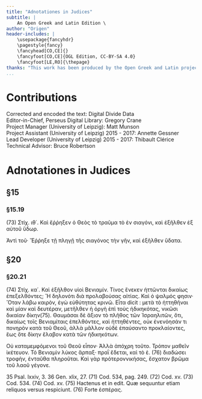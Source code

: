 ```yaml
---
title: "Adnotationes in Judices"
subtitle: |
	An Open Greek and Latin Edition \ 
author: "Origen"
header-includes: | 
	\usepackage{fancyhdr}
	\pagestyle{fancy}
	\fancyhead[CO,CE]{}
	\fancyfoot[CO,CE]{OGL Edition, CC-BY-SA 4.0}
	\fancyfoot[LE,RO]{\thepage}
thanks: "This work has been produced by the Open Greek and Latin project through the help of volunteers. See contributions for details."
...
```


# Contributions  

Corrected and encoded the text: Digital Divide Data  
 Editor-in-Chief, Perseus Digital Library: Gregory Crane  
 Project Manager (University of Leipzig): Matt Munson  
 Project Assistant (University of Leipzig) 2015 - 2017: Annette Gessner  
 Lead Developer (University of Leipzig) 2015 - 2017: Thibault Clérice  
 Technical Advisor: Bruce Robertson  

# Adnotationes in Judices  

## §15  

### §15.19  

<p>(73) Στίχ. ιθ΄. Καὶ ἔῤῥηξεν ὁ Θεὸς τὸ τραῦμα τὸ ἐν
σιαγόνι, καὶ ἐξῆλθεν ἐξ αὐτοῦ ὕδωρ.</p>
<p>Ἀντὶ τοῦ· Ἔῤῥηξε τῇ πληγῇ τῆς σιαγόνος τὴν γῆν,
καὶ ἐξῆλθεν ὕδατα.</p>  

## §20  

### §20.21  

<p>(74) Στίχ. κα΄. Καὶ ἐξῆλθον υἱοὶ Βενιαμίν.
Τίνος ἕνεκεν ἡττῶνται δικαίως ἐπεξελθόντες; Ἢ
δηλονότι διὰ προλαβούσας αἰτίας. Καὶ ὁ ψαλμός φησιν·
Ὅταν λάβω καιρὸν, ἐγὼ εὐθύτητας κρινῶ. Εἶτα dicit :
μετὰ τὸ ἡττηθῆναι καὶ μίαν καὶ δευτέραν, μετῆλθεν
ἡ ὀργὴ ἐπὶ τοὺς ἠδικηκότας, νικῶσι δικαίαν δίκην(75).
Θαυμάσαι δὲ ἄξιον τὸ πλῆθος τῶν Ἰσραηλιτῶν, ὅτι,
δικαίως τοῖς Βενιαμίταις ἐπελθόντες, καὶ ἡττηθέντες,
οὐκ ἐνενόησάν τι πονηρὸν κατὰ τοῦ Θεοῦ, ἀλλὰ μᾶλλον
οὐδὲ ἐπαύσαντο προκλαίοντες, ἕως ὅτε δίκην ἔλαβον
κατὰ τῶν ἠδικηκότων.</p>
<p>Οὐ καταμεμφόμενοι τοῦ Θεοῦ εἶπον· Ἀλλὰ ἀπόχρη
τοῦτο. Τρόπον μαθεῖν ἱκέτευον. Τό Βενιαμὶν λύκος
ἅρπαξ· πραῒ ἔδεται, καὶ τὸ ἑ. (76) διαδώσει τροφὴν,
ἐνταῦθα πληροῦται. Καὶ γὰρ πρότεροννικήσας,
ἔσχατον βρῶμα τοῦ λαοῦ γέγονε.</p>
<note type="footnote">35 Psal. lxxiv, 3. 36 Gen. xlix, 27.</note>
<note type="footnote">(71) Cod. 534, pag. 249.</note>
<note type="footnote">(72) Cod. xv.</note>
<note type="footnote">(73) Cod. 534.</note>
<note type="footnote">(74) Cod. xv.</note>
<note type="footnote">(75) Hactenus et in edit. Quæ sequuntur etiam
reliquos versus respiciunt.</note>
<note type="footnote">(76) Forte ἐσπέρας.</note>  

